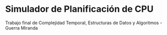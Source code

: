 # Simulador de Planificación de CPU
Trabajo final de Complejidad Temporal, Estructuras de Datos y Algoritmos -
Guerra Miranda
